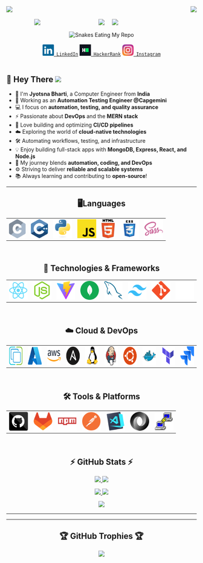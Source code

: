 <!-- Profile Views and Visitor Count -->
<div align="center">
    <img align="right" src="https://visitor-badge.laobi.icu/badge?page_id=er-jyotsnabharti.er-jyotsnabharti">
    <img align="left" src="https://komarev.com/ghpvc/?username=er-jyotsnabharti&label=PROFILE+VIEWS">
</div>

<br>
<br>

<!-- Fun Programmer GIF -->
<div align="center" style="display: flex; align-items: center; justify-content: center; gap: 20px;">
    <img src="https://octodex.github.com/images/stormtroopocat.png" width="150">
    <img src="https://readme-typing-svg.herokuapp.com/?color=%23F70F44&width=450&height=70&lines=Hello,+There!+👋;This+is+Jyotsna+Bharti....;Nice+to+meet+you!&center=true&size=30">
    <img src="https://octodex.github.com/images/Fintechtocat.png" width="150">
</div>

<br>

<!-- GitHub Contribution Snake Animation -->
<div align="center">
    <img src="https://raw.githubusercontent.com/tanyarajhans/Actions/8c98d54e553ad39cc96a021fe1f07e5905b6a387/github-contribution-grid-snake.svg" alt="Snakes Eating My Repo">
</div>

<br>

<!-- Social Media Links -->
<div align="center">
    <code><a href="https://www.linkedin.com/in/pritam-das-7489ab223/" title="LinkedIn Profile"><img width="30" src="images/linkedin.svg"> LinkedIn</a></code>
    <code><a href="https://www.hackerrank.com/er_jyotsnabharti22?hr_r=1" title="HackerRank Profile"><img width="30" src="images/hackerrank.png"> HackerRank</a></code>
    <code><a href="https://www.instagram.com/er.jyotsnabharti/" title="Instagram Profile"><img width="30" src="images/instagram.svg"> Instagram</a></code>
</div>

<br>

<!-- About Me Section -->

## 🚀 Hey There <img src="https://media.giphy.com/media/hvRJCLFzcasrR4ia7z/giphy.gif" width="30px"/>

- 👋 I'm **Jyotsna Bharti**, a Computer Engineer from **India**  
- 💼 Working as an **Automation Testing Engineer @Capgemini**  
- 💻 I focus on **automation, testing, and quality assurance**  
- ⚡ Passionate about **DevOps** and the **MERN stack**  
- 🚀 Love building and optimizing **CI/CD pipelines**  
- ☁️ Exploring the world of **cloud-native technologies**  
- 🛠️ Automating workflows, testing, and infrastructure  
- 💡 Enjoy building full-stack apps with **MongoDB, Express, React, and Node.js**  
- 🔗 My journey blends **automation, coding, and DevOps**  
- ⚙️ Striving to deliver **reliable and scalable systems**  
- 📚 Always learning and contributing to **open-source**!

---

<h2 align="center">🖥️Languages</h2>
<table align="center">
  <tr>
    <td align="center"><img title="C" height="50" src="images/c.svg"></td>
    <td align="center"><img title="C++" height="50" src="images/cpp.svg"></td>
    <td align="center"><img title="Python" height="50" src="images/python-original.svg"></td>
    <td align="center"><img title="Javascript" height="50" src="images/javascript.svg"></td>
    <td align="center"><img title="HTML5" height="50" src="images/html5.svg"> </td>
    <td align="center"><img title="CSS" height="50" src="images/css.svg"> </td>
    <td align="center"><img title="SASS" height="50" src="images/sass.svg"> </td>
  </tr>
</table>

<br>

<h2 align="center">🚀 Technologies & Frameworks</h2>
<table align="center">
  <tr>
    <td align="center"><img title="React" height="50" src="images/react-original.svg"></td>
    <td align="center"><img title="Node.js" height="50" src="images/node.svg"></td>
    <td align="center"><img title="Vite" height="50" src="images/Vite.svg"></td>
    <td align="center"><img title="MongoDB" height="50" src="images/mongodb.svg"></td>
    <td align="center"><img title="MySQL" height="50" src="images/mysql.svg"></td>
    <td align="center"><img title="Tailwind CSS" height="50" src="images/Tailwind.svg"></td>
    <td align="center"><img title="Git" height="50" src="images/git-original.svg"></td>
    <td align="center"><img title="Express" height="50" src="images/express.svg"></td>
  </tr>
</table>

<br>

<h2 align="center">☁️ Cloud & DevOps</h2>
<table align="center">
  <tr>
    <td align="center"><img title="vSphere" height="50" src="images/vSphere.svg"></td>
    <td align="center"><img title="Azure" height="50" src="images/Azure.svg"></td>
    <td align="center"><img title="Azure" height="50" src="images/AWS.svg"></td>
    <td align="center"><img title="Ansible" height="50" src="images/Ansible.svg"></td>
    <td align="center"><img title="Linux" height="50" src="images/Linux.svg"></td>
    <td align="center"><img title="Jenkins" height="50" src="images/Jenkins.svg"></td>
    <td align="center"><img title="Ubuntu" height="50" src="images/Ubuntu.svg"></td>
    <td align="center"><img title="Docker" height="50" src="images/Docker.svg"></td>
    <td align="center"><img title="Terraform" height="50" src="images/Terraform.svg"></td>
    <td align="center"><img title="Jira" height="50" src="images/jira.svg"></td>

  </tr>
</table>

<br>

<h2 align="center">🛠️ Tools & Platforms</h2>
<table align="center">
  <tr>
    <td align="center"><img title="GitHub" height="50" src="images/github.svg"></td>
    <td align="center"><img title="GitLab" height="50" src="images/GitLab.svg"></td>
    <td align="center"><img title="npm" height="50" src="images/npm.svg"></td>
    <td align="center"><img title="Postman" height="50" src="images/Postman.svg"></td>
    <td align="center"><img title="Visual Studio Code" height="50" src="images/vscode.png"></td>
    <td align="center"><img title="JSON" height="50" src="images/json.svg"></td>
    <td align="center"><img title="PuTTY" height="50" src="images/PuTTY.svg"></td>
  </tr>
</table>

<br>

<!-- GitHub Stats -->
<h2 align="center">⚡ GitHub Stats ⚡</h2>

<p align="center">
    <a href="https://github.com/er-jyotsnabharti?tab=repositories">
        <img width=390 src="https://github-readme-streak-stats.herokuapp.com/?user=er-jyotsnabharti&theme=tokyonight_duo"/>
    </a>
    <a href="https://github.com/er-jyotsnabharti?tab=repositories">
        <img width=370 src="https://github-readme-stats.vercel.app/api?username=er-jyotsnabharti&theme=github_dark&show_icons=true" />
    </a>
</p>

<p align="center">
    <a href="https://github.com/er-jyotsnabharti?tab=repositories">
        <img width=325 src="https://github-readme-stats.vercel.app/api/top-langs/?username=er-jyotsnabharti&layout=compact&langs_count=10&theme=github_dark">
    </a>
    <a>
        <img width=200 src="https://octodex.github.com/images/daftpunktocat-guy.gif" />
    </a>
</p>

<!-- GitHub Activity Graph -->
<p align="center">
    <a href="https://github.com/er-jyotsnabharti">
        <img src="https://github-readme-activity-graph.vercel.app/graph?username=er-jyotsnabharti&theme=react-dark">
    </a>
</p>

---

<!-- Repositories -->
<!-- <h2 align="center">👨‍💻 Featured Repositories 👨‍💻</h2>

<div align="center">
    <a href="https://github.com/er-jyotsnabharti/CloudMERNOps_Lab">
        <img height="115" src="https://github-readme-stats.vercel.app/api/pin/?username=er-jyotsnabharti&repo=CloudMERNOps_Lab&theme=react&border_color=61dafb&border_radius=10">
    </a>
    <a href="https://github.com/er-jyotsnabharti/Progress-Pulse">
        <img height="115" src="https://github-readme-stats.vercel.app/api/pin/?username=er-jyotsnabharti&repo=Progress-Pulse&theme=react&border_color=61dafb&border_radius=10">
    </a>
</div>

<div align="center">
    <a href="https://github.com/er-jyotsnabharti/CSS-Cheat-Sheet">
        <img height="115" src="https://github-readme-stats.vercel.app/api/pin/?username=er-jyotsnabharti&repo=CSS-Cheat-Sheet&theme=react&border_color=61dafb&border_radius=10">
    </a>
    <a href="https://github.com/er-jyotsnabharti/Pritam-Portfolio-Website">
        <img height="115" src="https://github-readme-stats.vercel.app/api/pin/?username=er-jyotsnabharti&repo=Pritam-Portfolio-Website&theme=react&border_color=61dafb&border_radius=10">
    </a>
</div> -->

---

<!-- Trophies -->
<h2 align="center">🏆 GitHub Trophies 🏆</h2>

<p align="center">
    <a href="https://github.com/er-jyotsnabharti">
        <img src="https://github-profile-trophy.vercel.app/?username=er-jyotsnabharti&theme=algolia">
    </a>
</p>
